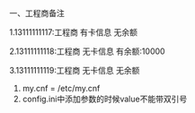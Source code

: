 一、工程商备注

1.13111111117:工程商 有卡信息  无余额

2.13111111118:工程商 无卡信息  有余额:10000

3.13111111119:工程商 无卡信息  无余额


1. my.cnf  =  /etc/my.cnf
2. config.ini中添加参数的时候value不能带双引号